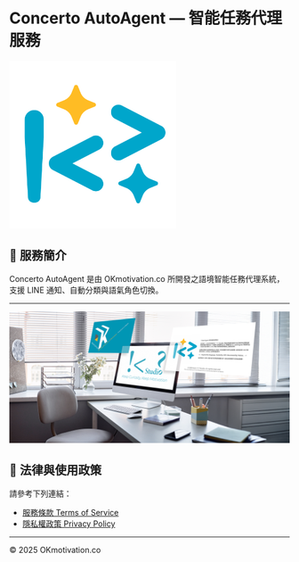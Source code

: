 # Concerto AutoAgent — 智能任務代理服務

<img src="./assets/AutoAgent_icon.png" alt="Icon" width="300"/>

## 🧠 服務簡介

Concerto AutoAgent 是由 OKmotivation.co 所開發之語境智能任務代理系統，  
支援 LINE 通知、自動分類與語氣角色切換。

---

<img src="./assets/AutoAgent Service.png" alt="Service Flow" width="1600"/>

## 🔐 法律與使用政策

請參考下列連結：

- [服務條款 Terms of Service](./terms_of_service_OKmotivation.md)
- [隱私權政策 Privacy Policy](./privacy_policy_OKmotivation.md)

---

© 2025 OKmotivation.co
